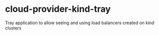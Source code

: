 # cloud-provider-kind-tray
Tray application to allow seeing and using load balancers created on kind clusters
